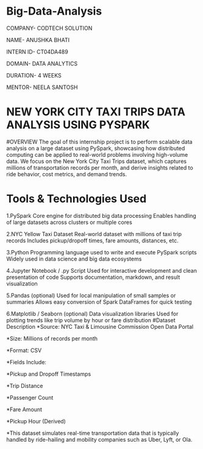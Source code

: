 # Big-Data-Analysis
COMPANY- CODTECH SOLUTION

NAME- ANUSHKA BHATI

INTERN ID- CT04DA489

DOMAIN- DATA ANALYTICS

DURATION- 4 WEEKS

MENTOR- NEELA SANTOSH
# NEW YORK CITY TAXI TRIPS DATA ANALYSIS USING PYSPARK
#OVERVIEW
The goal of this internship project is to perform scalable data analysis on a large dataset using PySpark, showcasing how distributed computing can be applied to real-world problems involving high-volume data. We focus on the New York City Taxi Trips dataset, which captures millions of transportation records per month, and derive insights related to ride behavior, cost metrics, and demand trends.
# Tools & Technologies Used
1.PySpark
      Core engine for distributed big data processing
      Enables handling of large datasets across clusters or multiple cores
      
2.NYC Yellow Taxi Dataset
       Real-world dataset with millions of taxi trip records
       Includes pickup/dropoff times, fare amounts, distances, etc.
       
3.Python
       Programming language used to write and execute PySpark scripts
       Widely used in data science and big data ecosystems
       
4.Jupyter Notebook / .py Script
       Used for interactive development and clean presentation of code
       Supports documentation, markdown, and result visualization
       
5.Pandas (optional)
       Used for local manipulation of small samples or summaries
        Allows easy conversion of Spark DataFrames for quick testing
        
6.Matplotlib / Seaborn (optional)
        Data visualization libraries
        Used for plotting trends like trip volume by hour or fare distribution
#Dataset Description
*Source: NYC Taxi & Limousine Commission Open Data Portal

*Size: Millions of records per month

*Format: CSV

*Fields Include:

*Pickup and Dropoff Timestamps

*Trip Distance

*Passenger Count

*Fare Amount

*Pickup Hour (Derived)

*This dataset simulates real-time transportation data that is typically handled by ride-hailing and mobility companies such as Uber, Lyft, or Ola.
